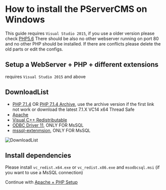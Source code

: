# How to install the PServerCMS on Windows

This guide requires `Visual Studio 2015`, if you use a older version please check [PHP5.6](https://github.com/kokspflanze/pserverCMSFull/blob/42adaf1ed09d893345aec783b5ceb1fb4f4a9b7f/README.md)
There should be also no other webserver running on port 80 and no other PHP should be installed. If there are conflicts please delete the old parts or edit the configs.

## Setup a WebServer + PHP + different extensions

requires `Visual Studio 2015` and above

## DownloadList

- [PHP 7.1.4](http://windows.php.net/downloads/releases/php-7.1.4-Win32-VC14-x64.zip) OR [PHP 7.1.4 Archive](http://windows.php.net/downloads/releases/archives/php-7.1.4-Win32-VC14-x64.zip), use the archive version if the first link not work or download the latest 7.1.X VC14 x64 Thread Safe
- [Apache](http://www.apachehaus.com/cgi-bin/download.plx?dli=QTuBXWVBTQz0kentmWYZlSKVlUGR1Uwh2YUZVM)
- [Visual C++ Redistributable](https://www.microsoft.com/en-us/download/details.aspx?id=48145)
- [ODBC Driver 11](https://www.microsoft.com/en-us/download/details.aspx?id=36434), ONLY FOR MsSQL
- [mssql-extenmsion](https://github.com/Microsoft/msphpsql/releases/download/4.1.5-Windows/7.1.zip), ONLY FOR MsSQL

![DownloadList](https://raw.github.com/kokspflanze/pserverCMSFull/master/doc/images/download.png)

## Install dependencies 

Please install `vc_redist.x64.exe` or `vc_redist.x86.exe` and  `msodbcsql.msi` (if you want to use a MsSQL connection)

Continue with [Apache + PHP Setup](https://github.com/kokspflanze/pserverCMSFull/blob/master/doc/windows-setup/APACHE.md)
